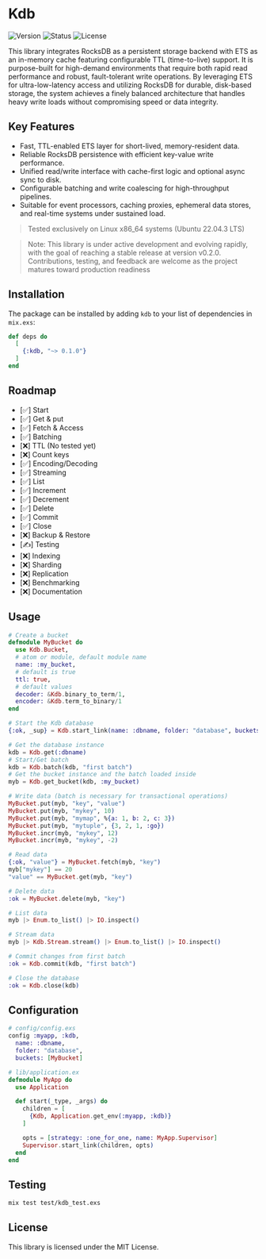 # Kdb
![Version](https://img.shields.io/badge/version-0.1.0-blue.svg)
![Status](https://img.shields.io/badge/status-non--stable-red.svg)
![License](https://img.shields.io/badge/license-MIT-blue.svg)

This library integrates RocksDB as a persistent storage backend with ETS as an in-memory cache featuring configurable TTL (time-to-live) support. It is purpose-built for high-demand environments that require both rapid read performance and robust, fault-tolerant write operations.
By leveraging ETS for ultra-low-latency access and utilizing RocksDB for durable, disk-based storage, the system achieves a finely balanced architecture that handles heavy write loads without compromising speed or data integrity.

## Key Features
- Fast, TTL-enabled ETS layer for short-lived, memory-resident data.
- Reliable RocksDB persistence with efficient key-value write performance.
- Unified read/write interface with cache-first logic and optional async sync to disk.
- Configurable batching and write coalescing for high-throughput pipelines.
- Suitable for event processors, caching proxies, ephemeral data stores, and real-time systems under sustained load.

>Tested exclusively on Linux x86_64 systems (Ubuntu 22.04.3 LTS)

>Note: This library is under active development and evolving rapidly, with the goal of reaching a stable release at version v0.2.0. Contributions, testing, and feedback are welcome as the project matures toward production readiness


## Installation

The package can be installed by adding `kdb` to your list of dependencies in `mix.exs`:

```elixir
def deps do
  [
    {:kdb, "~> 0.1.0"}
  ]
end
```

## Roadmap
- [✅] Start
- [✅] Get & put
- [✅] Fetch & Access
- [✅] Batching
- [❌] TTL (No tested yet)
- [❌] Count keys
- [✅] Encoding/Decoding
- [✅] Streaming
- [✅] List
- [✅] Increment
- [✅] Decrement
- [✅] Delete
- [✅] Commit
- [✅] Close
- [❌] Backup & Restore
- [✍️] Testing
- [❌] Indexing
- [❌] Sharding
- [❌] Replication
- [❌] Benchmarking
- [❌] Documentation

## Usage
```elixir
# Create a bucket
defmodule MyBucket do
  use Kdb.Bucket, 
  # atom or module, default module name
  name: :my_bucket,
  # default is true
  ttl: true,
  # default values
  decoder: &Kdb.binary_to_term/1,
  encoder: &Kdb.term_to_binary/1
end

# Start the Kdb database
{:ok, _sup} = Kdb.start_link(name: :dbname, folder: "database", buckets: [MyBucket])

# Get the database instance
kdb = Kdb.get(:dbname)
# Start/Get batch
kdb = Kdb.batch(kdb, "first batch")
# Get the bucket instance and the batch loaded inside
myb = Kdb.get_bucket(kdb, :my_bucket)

# Write data (batch is necessary for transactional operations)
MyBucket.put(myb, "key", "value")
MyBucket.put(myb, "mykey", 10)
MyBucket.put(myb, "mymap", %{a: 1, b: 2, c: 3})
MyBucket.put(myb, "mytuple", {3, 2, 1, :go})
MyBucket.incr(myb, "mykey", 12)
MyBucket.incr(myb, "mykey", -2)

# Read data
{:ok, "value"} = MyBucket.fetch(myb, "key")
myb["mykey"] == 20
"value" == MyBucket.get(myb, "key")

# Delete data
:ok = MyBucket.delete(myb, "key")

# List data
myb |> Enum.to_list() |> IO.inspect()

# Stream data
myb |> Kdb.Stream.stream() |> Enum.to_list() |> IO.inspect()

# Commit changes from first batch
:ok = Kdb.commit(kdb, "first batch")

# Close the database
:ok = Kdb.close(kdb)
```

## Configuration
```elixir
# config/config.exs
config :myapp, :kdb,
  name: :dbname,
  folder: "database",
  buckets: [MyBucket]
```

```elixir
# lib/application.ex
defmodule MyApp do
  use Application

  def start(_type, _args) do
    children = [
      {Kdb, Application.get_env(:myapp, :kdb)}
    ]

    opts = [strategy: :one_for_one, name: MyApp.Supervisor]
    Supervisor.start_link(children, opts)
  end
end
```

## Testing
```bash
mix test test/kdb_test.exs
```

## License
This library is licensed under the MIT License.

